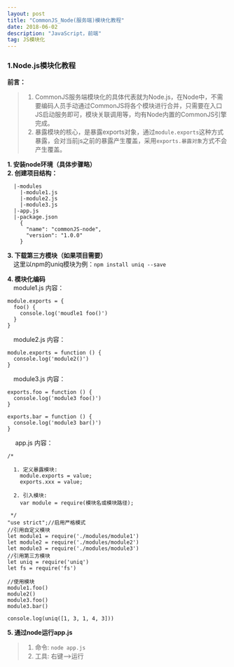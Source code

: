 ```yaml
---
layout: post
title: "CommonJS_Node(服务端)模块化教程"
date: 2018-06-02
description: "JavaScript，前端"
tag: JS模块化 
--- 
```


### **1.Node.js模块化教程**
**前言：**

> 1. CommonJS服务端模块化的具体代表就为Node.js，在Node中，不需要编码人员手动通过CommonJS将各个模块进行合并，只需要在入口JS启动服务即可，模块关联调用等，均有Node内置的CommonJS引擎完成。<br>
> 2. 暴露模块的核心，是暴露exports对象，通过```module.exports```这种方式暴露，会对当前js之前的暴露产生覆盖，采用```exports.暴露对象```方式不会产生覆盖。

**1. 安装node环境（具体步骤略）**	<br>
**2. 创建项目结构：**	<br>

	  |-modules
	    |-module1.js
	    |-module2.js
	    |-module3.js
	  |-app.js
	  |-package.json
	    {
	      "name": "commonJS-node",
	      "version": "1.0.0"
	    }

**3. 下载第三方模块（如果项目需要）**<br>
&emsp;这里以npm的uniq模块为例：```npm install uniq --save```<br>

**4. 模块化编码**<br>
&emsp;module1.js 内容：
	
    module.exports = {
      foo() {
        console.log('moudle1 foo()')
      }
    }

    
&emsp;module2.js 内容：
    
    module.exports = function () {
      console.log('module2()')
    }
    
&emsp;module3.js 内容：
    
    exports.foo = function () {
      console.log('module3 foo()')
    }
    
    exports.bar = function () {
      console.log('module3 bar()')
    }
    
&emsp; app.js 内容：
    
    /*
    
      1. 定义暴露模块:
        module.exports = value;
        exports.xxx = value;
        
      2. 引入模块:
        var module = require(模块名或模块路径);
        
     */
    "use strict";//启用严格模式
    //引用自定义模块
    let module1 = require('./modules/module1')
    let module2 = require('./modules/module2')
    let module3 = require('./modules/module3')
    //引用第三方模块
    let uniq = require('uniq')
    let fs = require('fs')
    
    //使用模块
    module1.foo()
    module2()
    module3.foo()
    module3.bar()
    
    console.log(uniq([1, 3, 1, 4, 3]))
        
**5. 通过node运行app.js**
  
> 1. 命令: ```node app.js```	
> 2. 工具: 右键-->运行
